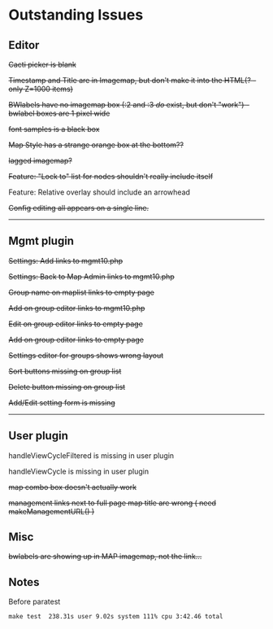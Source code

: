 # Outstanding Issues

## Editor

~~Cacti picker is blank~~

~~Timestamp and Title are in Imagemap, but don't make it into the HTML(? - only Z=1000 items)~~

~~BWlabels have no imagemap box (:2 and :3 _do_ exist, but don't "work") - bwlabel boxes are 1 pixel wide~~

~~font samples is a black box~~

~~Map Style has a strange orange box at the bottom??~~

~~lagged imagemap?~~

~~Feature: "Lock to" list for nodes shouldn't really include itself~~

Feature: Relative overlay should include an arrowhead

~~Config editing all appears on a single line.~~

---

## Mgmt plugin

~~Settings: Add links to mgmt10.php~~

~~Settings: Back to Map Admin  links to mgmt10.php~~

~~Group name on maplist links to empty page~~

~~Add on group editor links to mgmt10.php~~

~~Edit on group editor links to empty page~~

~~Add on group editor links to empty page~~

~~Settings editor for groups shows wrong layout~~

~~Sort buttons missing on group list~~

~~Delete button missing on group list~~

~~Add/Edit setting form is missing~~

---
## User plugin

handleViewCycleFiltered is missing in user plugin

handleViewCycle is missing in user plugin

~~map combo box doesn't actually work~~

~~management links next to full page map title are wrong ( need makeManagementURL() )~~

## Misc

~~bwlabels are showing up in MAP imagemap, not the link...~~


## Notes

Before paratest

    make test  238.31s user 9.02s system 111% cpu 3:42.46 total

